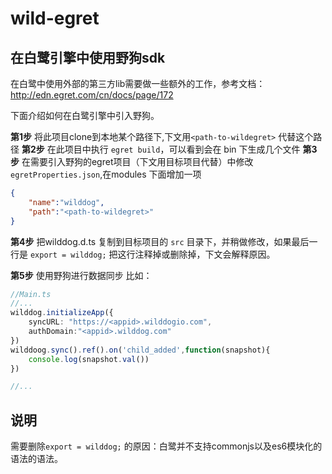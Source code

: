 # wild-egret

## 在白鹭引擎中使用野狗sdk

在白鹭中使用外部的第三方lib需要做一些额外的工作，参考文档：http://edn.egret.com/cn/docs/page/172

下面介绍如何在白鹭引擎中引入野狗。

**第1步**  将此项目clone到本地某个路径下,下文用`<path-to-wildegret>` 代替这个路径
**第2步**  在此项目中执行 `egret build`，可以看到会在 bin 下生成几个文件
**第3步**  在需要引入野狗的egret项目（下文用目标项目代替）中修改`egretProperties.json`,在modules 下面增加一项 

```json
{
    "name":"wilddog",
    "path":"<path-to-wildegret>"
}
```

**第4步** 把wilddog.d.ts 复制到目标项目的 `src` 目录下，并稍做修改，如果最后一行是 `export = wilddog;` 把这行注释掉或删除掉，下文会解释原因。

**第5步** 使用野狗进行数据同步
比如：


```ts
//Main.ts
//...
wilddog.initializeApp({
    syncURL: "https://<appid>.wilddogio.com",
    authDomain:"<appid>.wilddog.com"
})
wilddoog.sync().ref().on('child_added',function(snapshot){
    console.log(snapshot.val())
})

//...
```

## 说明

需要删除`export = wilddog;` 的原因：白鹭并不支持commonjs以及es6模块化的语法的语法。